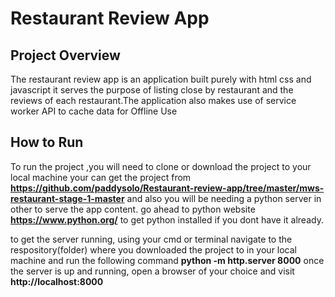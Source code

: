 # Restaurant Review App

## Project Overview
The restaurant review app is an application built purely with html css and javascript it serves the purpose of listing close by restaurant and the reviews of each restaurant.The application also makes use of service worker API to cache data for Offline Use



## How to Run

To run the project ,you will need to clone or download the project to your local machine your can get the project from **https://github.com/paddysolo/Restaurant-review-app/tree/master/mws-restaurant-stage-1-master** and also you will be needing a python server in other to serve the app content.
go ahead to python website **https://www.python.org/** to get python installed if you dont have it already.

to get the server running, using your cmd or terminal navigate to the respository(folder) where you downloaded the project to in your local machine and run the following command **python -m http.server 8000**
once the server is up and running, open a browser of your choice  and 
visit **http://localhost:8000** 




